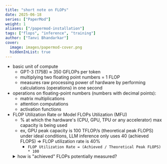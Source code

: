 ```yaml
---
title: "short note on FLOPs"
date: 2025-06-18
series: ["PaperMod"]
weight: 1
aliases: ["/papermod-installation"]
tags: ["flops", "inference", "training"]
author: ["Tanvi Bhandarkar"]
cover:
  image: images/papermod-cover.png
  hiddenInList: true
---
```


- basic unit of compute
  - GPT-3 (175B) ≈ 350 GFLOPs per token
  - multiplying two floating point numbers = 1 FLOP
  - measures raw processing power of hardware by performing calculations (operations) in one second
- operations on floating-point numbers (numbers with decimal points):
  - matrix multiplications
  - attention computations
  - activation functions
- FLOP Utilization Rate or Model FLOPs Utilization (MFU)
  - % at which the hardware's (CPU, GPU, TPU or any accelerator) max capacity is being used
  - ex, GPU peak capacity is 100 TFLOP/s (theoretical peak FLOPS) under ideal conditions, LLM inference only uses 40 (achieved FLOPS) => FLOP utilization rate is 40%
    - `FLOP Utilization Rate = (Achieved / Theoretical Peak FLOPS) * 100`
  <details>
    <summary>how is "achieved" FLOPs potentially measured?</summary>
    This content is hidden until the user clicks the toggle.
  </details>